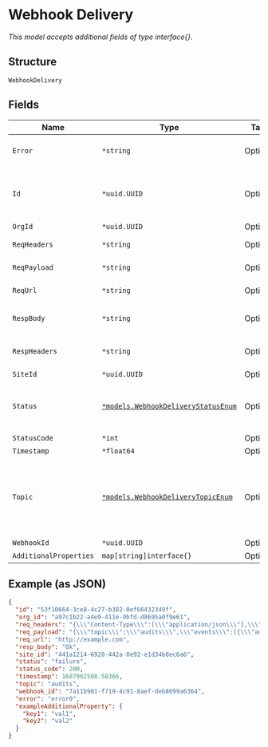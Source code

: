 
# Webhook Delivery

*This model accepts additional fields of type interface{}.*

## Structure

`WebhookDelivery`

## Fields

| Name | Type | Tags | Description |
|  --- | --- | --- | --- |
| `Error` | `*string` | Optional | Error message, if there is one |
| `Id` | `*uuid.UUID` | Optional | Unique ID of the object instance in the Mist Organnization |
| `OrgId` | `*uuid.UUID` | Optional | - |
| `ReqHeaders` | `*string` | Optional | HTTP request headers |
| `ReqPayload` | `*string` | Optional | HTTP request payload |
| `ReqUrl` | `*string` | Optional | HTTP request URL |
| `RespBody` | `*string` | Optional | HTTP response body |
| `RespHeaders` | `*string` | Optional | HTTP response headers |
| `SiteId` | `*uuid.UUID` | Optional | - |
| `Status` | [`*models.WebhookDeliveryStatusEnum`](../../doc/models/webhook-delivery-status-enum.md) | Optional | webhook delivery status. enum: `failure`, `success` |
| `StatusCode` | `*int` | Optional | - |
| `Timestamp` | `*float64` | Optional | - |
| `Topic` | [`*models.WebhookDeliveryTopicEnum`](../../doc/models/webhook-delivery-topic-enum.md) | Optional | webhook topic. enum: `alarms`, `audits`, `device-updowns`, `occupancy-alerts`, `ping` |
| `WebhookId` | `*uuid.UUID` | Optional | - |
| `AdditionalProperties` | `map[string]interface{}` | Optional | - |

## Example (as JSON)

```json
{
  "id": "53f10664-3ce8-4c27-b382-0ef66432349f",
  "org_id": "a97c1b22-a4e9-411e-9bfd-d8695a0f9e61",
  "req_headers": "{\\\"Content-Type\\\":[\\\"application/json\\\"],\\\"User-Agent\\\":[\\\"Mist-webhook\\\"]}",
  "req_payload": "{\\\"topic\\\":\\\"audits\\\",\\\"events\\\":[{\\\"admin_name\\\":\\\"John Doe john.doe@juniper.net\\\",\\\"after\\\":\\\"{\\\\\"radio_config\\\\\": {\\\\\"band_24\\\\\": {\\\\\"disabled\\\\\": false, \\\\\"allow_rrm_disable\\\\\": false, \\\\\"power_min\\\\\": null, \\\\\"power_max\\\\\": null, \\\\\"power\\\\\": 10, \\\\\"preamble\\\\\": \\\\\"short\\\\\", \\\\\"channels\\\\\": [1, 10], \\\\\"bandwidth\\\\\": 20}}}\\\",\\\"before\\\":\\\"{\\\\\"radio_config\\\\\": {\\\\\"band_24\\\\\": {\\\\\"disabled\\\\\": false, \\\\\"allow_rrm_disable\\\\\": false, \\\\\"power_min\\\\\": 8, \\\\\"power_max\\\\\": 18, \\\\\"power\\\\\": null, \\\\\"preamble\\\\\": \\\\\"long\\\\\", \\\\\"channels\\\\\": [1, 10], \\\\\"bandwidth\\\\\": 20}}}\\\",\\\"id\\\":\\\"737909a2-04ff-4aeb-b9da-cc924e74a4dd\\\",\\\"message\\\":\\\"Update Site Settings\\\",\\\"org_id\\\":\\\"fc7e2967-e7ef-41e6-b007-1217713de05a\\\",\\\"site_id\\\":\\\"256c3a35-9cb7-436e-bc6d-314972645d95\\\",\\\"site_name\\\":\\\"Test Site\\\",\\\"src_ip\\\":\\\"1.2.3.4\\\",\\\"timestamp\\\":1685956576.923601,\\\"user_agent\\\":\\\"Mozilla/5.0 (Macintosh; Intel Mac OS X 10_15_7) AppleWebKit/537.36 (KHTML, like Gecko) Chrome/112.0.0.0 Safari/537.36\\\"}]}",
  "req_url": "http://example.com",
  "resp_body": "Ok",
  "site_id": "441a1214-6928-442a-8e92-e1d34b8ec6a6",
  "status": "failure",
  "status_code": 200,
  "timestamp": 1687962508.58366,
  "topic": "audits",
  "webhook_id": "7a11b901-f719-4c91-8aef-deb8699a6364",
  "error": "error0",
  "exampleAdditionalProperty": {
    "key1": "val1",
    "key2": "val2"
  }
}
```

